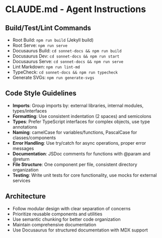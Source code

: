 # CLAUDE.md - Agent Instructions

## Build/Test/Lint Commands
- Root Build: `npm run build` (Jekyll build)
- Root Serve: `npm run serve`
- Docusaurus Build: `cd sonnet-docs && npm run build`
- Docusaurus Dev: `cd sonnet-docs && npm run start`
- Docusaurus Serve: `cd sonnet-docs && npm run serve`
- Lint Markdown: `npm run lint-md`
- TypeCheck: `cd sonnet-docs && npm run typecheck`
- Generate SVGs: `npm run generate-svgs`

## Code Style Guidelines
- **Imports**: Group imports by: external libraries, internal modules, types/interfaces
- **Formatting**: Use consistent indentation (2 spaces) and semicolons
- **Types**: Prefer TypeScript interfaces for complex objects, use type annotations
- **Naming**: camelCase for variables/functions, PascalCase for classes/components
- **Error Handling**: Use try/catch for async operations, proper error messages
- **Documentation**: JSDoc comments for functions with @param and @return
- **File Structure**: One component per file, consistent directory organization
- **Testing**: Write unit tests for core functionality, use mocks for external services

## Architecture
- Follow modular design with clear separation of concerns
- Prioritize reusable components and utilities
- Use semantic chunking for better code organization
- Maintain comprehensive documentation
- Use Docusaurus for structured documentation with MDX support